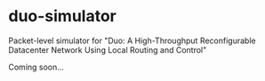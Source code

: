 # duo-simulator
Packet-level simulator for "Duo: A High-Throughput Reconfigurable Datacenter Network Using Local Routing and Control"


Coming soon...
